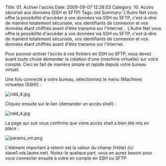 Title: 01. Activer l'accès 
Date: 2009-09-07 12:28:03
Category: 10. Accès sécurisé aux données (SSH et SFTP)
Tags: old
Summary: L'Autre Net vous offre la possibilité d'accéder à vos données via SSH ou SFTP, c'est-à-dire de manière totalement sécurisée, vos identifiants de connexion et vos données étant chiffrés avant d'être transmis sur l'Internet.  . L'Autre Net vous offre la possibilité d'accéder à vos données via SSH ou SFTP, c'est-à-dire de manière totalement sécurisée, vos identifiants de connexion et vos données étant chiffrés avant d'être transmis sur l'Internet. 

Pour pouvoir activer l'accès à vos fichiers en SSH ou SFTP, vous devez avant toute chose demander la création d'une {machine virtuelle} sur votre compte. Ceci se fait de manière simple et rapide depuis votre bureau virtuel.

Une fois connecté à votre bureau, sélectionnez le menu {Machines virtuelles (SSH)} :

<img src="/img/ndd_4.jpg" title="to complete" alt="ndd_4.jpg" />

Cliquez ensuite sur le lien {demander un accès shell} :

<img src="/img/ndd_4.jpg" title="to complete" alt="ndd_4.jpg" />

La page qui suit vous confirme que votre accès shell a bien été mis en place :

<img src="/img/params_vm.png" title="to complete" alt="params_vm.png" />

L'élément important à retenir est la valeur du champ {Hôte} (ici slave1.vds.lautre.net). Notez-le quelque part, vous en aurez besoin pour vous connecter ensuite à votre en compte en SSH ou SFTP.



